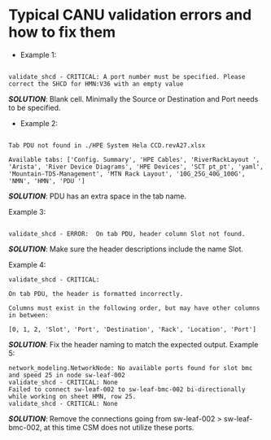 # Typical CANU validation errors and how to fix them 


* Example 1:  
```

validate_shcd - CRITICAL: A port number must be specified. Please correct the SHCD for HMN:V36 with an empty value 
```

***SOLUTION***: 	Blank cell. Minimally the Source or Destination and Port needs to be specified. 

* Example 2:  
```

Tab PDU not found in ./HPE System Hela CCD.revA27.xlsx 

Available tabs: ['Config. Summary', 'HPE Cables', 'RiverRackLayout ', 'Arista', 'River Device Diagrams', 'HPE Devices', 'SCT pt_pt', 'yaml', 'Mountain-TDS-Management', 'MTN Rack Layout', '10G_25G_40G_100G', 'NMN', 'HMN', 'PDU '] 
```

***SOLUTION***: 	PDU has an extra space in the tab name. 

Example 3:  
```

validate_shcd - ERROR:  On tab PDU, header column Slot not found.
```

***SOLUTION***: Make sure the header descriptions include the name Slot.

Example 4:  
```
validate_shcd - CRITICAL:  

On tab PDU, the header is formatted incorrectly. 

Columns must exist in the following order, but may have other columns in between: 

[0, 1, 2, 'Slot', 'Port', 'Destination', 'Rack', 'Location', 'Port'] 
```
***SOLUTION***: Fix the header naming to match the expected output. 
Example 5:
```  
network_modeling.NetworkNode: No available ports found for slot bmc and speed 25 in node sw-leaf-002
validate_shcd - CRITICAL: None
Failed to connect sw-leaf-002 to sw-leaf-bmc-002 bi-directionally while working on sheet HMN, row 25.
validate_shcd - CRITICAL: None
```
***SOLUTION***: Remove the connections going from sw-leaf-002 > sw-leaf-bmc-002, at this time CSM does not utilize these ports. 